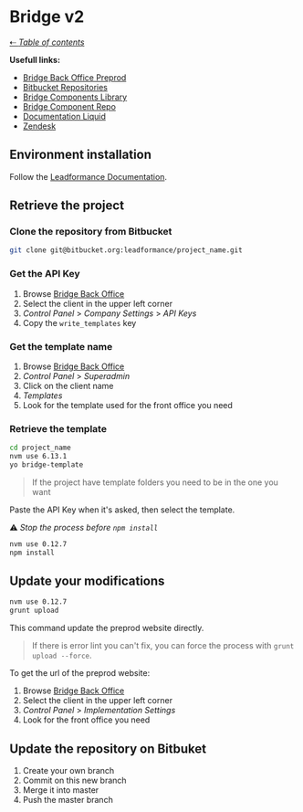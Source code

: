 # Bridge v2

[&#8672; *Table of contents*](/helpCenter/)

**Usefull links:**

- [Bridge Back Office Preprod](https://bridge.c.leadformance.com/)
- [Bitbucket Repositories](https://bitbucket.org/dashboard/repositories)
- [Bridge Components Library](https://github.com/Leadformance/bridge-template-components)
- [Bridge Component Repo](http://leadformance.github.io/bridge-template-doc/#/?t=1%23components%2Fform%2Fcontact%2Fbasic.html)
- [Documentation Liquid](https://shopify.github.io/liquid/)
- [Zendesk](https://leadformance.zendesk.com)

## Environment installation

Follow the [Leadformance Documentation](https://documentation.leadformance.com/frontend/Starter-Kit%20V2/Installation/MacOS/Environment/).

## Retrieve the project

### Clone the repository from Bitbucket

```bash
git clone git@bitbucket.org:leadformance/project_name.git
```

### Get the API Key

1. Browse [Bridge Back Office](https://bridge.c.leadformance.com/)
2. Select the client in the upper left corner
3. *Control Panel* > *Company Settings* > *API Keys*
4. Copy the `write_templates` key

### Get the template name

1. Browse [Bridge Back Office](https://bridge.c.leadformance.com/)
2. *Control Panel* > *Superadmin*
3. Click on the client name
4. *Templates*
5. Look for the template used for the front office you need

### Retrieve the template

```bash
cd project_name
nvm use 6.13.1
yo bridge-template
```

> If the project have template folders you need to be in the one you want

Paste the API Key when it's asked, then select the template.

:warning: *Stop the process before `npm install`*

```bash
nvm use 0.12.7
npm install
```

## Update your modifications

```bash
nvm use 0.12.7
grunt upload
```

This command update the preprod website directly.

> If there is error lint you can't fix, you can force the process with `grunt upload --force`.

To get the url of the preprod website:

1. Browse [Bridge Back Office](https://bridge.c.leadformance.com/)
2. Select the client in the upper left corner
3. *Control Panel* > *Implementation Settings*
4. Look for the front office you need

## Update the repository on Bitbuket

1. Create your own branch
2. Commit on this new branch
3. Merge it into master
4. Push the master branch
